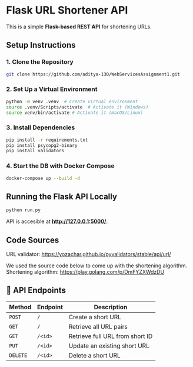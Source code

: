 # Flask URL Shortener API

This is a simple **Flask-based REST API** for shortening URLs.

## Setup Instructions

### 1️. Clone the Repository

```sh
git clone https://github.com/aditya-130/WebServicesAssignment1.git
```

### 2️. Set Up a Virtual Environment

```sh
python -m venv .venv  # Create virtual environment
source .venv/Scripts/activate  # Activate it (Windows)
source venv/bin/activate # Activate it (macOS/Linux)
```

### 3️. Install Dependencies

```sh
pip install -r requirements.txt
pip install psycopg2-binary
pip install validators
```

### 4. Start the DB with Docker Compose

```sh
docker-compose up --build -d
```

## Running the Flask API Locally

```sh
python run.py
```

API is accesible at **http://127.0.0.1:5000/**.

## Code Sources

URL validator: https://yozachar.github.io/pyvalidators/stable/api/url/

We used the source code below to come up with the shortening algorithm.
Shortening algorithm: https://play.golang.com/p/DmFYZXWdzDU

## 📌 API Endpoints

| **Method** | **Endpoint** | **Description**                 |
| ---------- | ------------ | ------------------------------- |
| `POST`     | `/`          | Create a short URL              |
| `GET`      | `/`          | Retrieve all URL pairs          |
| `GET`      | `/<id>`      | Retrieve full URL from short ID |
| `PUT`      | `/<id>`      | Update an existing short URL    |
| `DELETE`   | `/<id>`      | Delete a short URL              |

